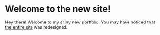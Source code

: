 # Welcome to the new site!

Hey there! Welcome to my shiny new portfolio. You may have noticed that <u>the entire site</u> was redesigned.